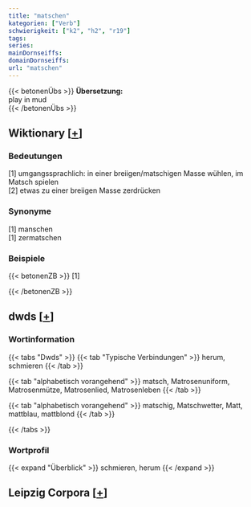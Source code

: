 ```yaml
---
title: "matschen"
kategorien: ["Verb"]
schwierigkeit: ["k2", "h2", "r19"]
tags:
series:
mainDornseiffs:
domainDornseiffs:
url: "matschen"
---
```


{{< betonenÜbs >}}
**Übersetzung:**  
play in  mud  
{{< /betonenÜbs >}}

## Wiktionary [[+](https://de.wiktionary.org/wiki/matschen)]

### Bedeutungen
[1] umgangssprachlich: in einer breiigen/matschigen Masse wühlen, im Matsch spielen  
[2] etwas zu einer breiigen Masse zerdrücken  

### Synonyme
[1] manschen  
[1] zermatschen  

### Beispiele
{{< betonenZB >}}
[1]  

{{< /betonenZB >}}


## dwds [[+](https://www.dwds.de/wb/matschen)]

### Wortinformation
{{< tabs "Dwds" >}}
{{< tab "Typische Verbindungen" >}}
herum, schmieren
{{< /tab >}}

{{< tab "alphabetisch vorangehend" >}}
matsch, Matrosenuniform, Matrosenmütze, Matrosenlied, Matrosenleben
{{< /tab >}}

{{< tab "alphabetisch vorangehend" >}}
matschig, Matschwetter, Matt, mattblau, mattblond
{{< /tab >}}

{{< /tabs >}}

### Wortprofil
{{< expand "Überblick" >}} schmieren, herum {{< /expand >}}

## Leipzig Corpora [[+](https://corpora.uni-leipzig.de/en/res?word=matschen&corpusId=deu_newscrawl-public_2018)]

